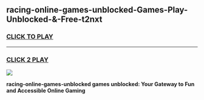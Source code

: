 
## racing-online-games-unblocked-Games-Play-Unblocked-&-Free-t2nxt
<h3>
<a href="https://premium76.site?title=racing-online-games-unblocked&ref=24A">CLICK TO PLAY</a></h3>
<hr>

<h3>
<a href="https://premium76.site?title=racing-online-games-unblocked&ref=24A">CLICK 2 PLAY</a>
  
</h3>

<a href="https://premium76.site?title=racing-online-games-unblocked&ref=24A"><img src="https://clearcache.store/games.png"></a>


**racing-online-games-unblocked games unblocked: Your Gateway to Fun and Accessible Online Gaming**
